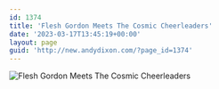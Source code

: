 ```yaml
---
id: 1374
title: 'Flesh Gordon Meets The Cosmic Cheerleaders'
date: '2023-03-17T13:45:19+00:00'
layout: page
guid: 'http://new.andydixon.com/?page_id=1374'
---
```


![Flesh Gordon Meets The Cosmic Cheerleaders](https://i0.wp.com/assets.g8x2.ldn.idrivee2-23.com/posters/Flesh%20Gordon%20Meets%20The%20Cosmic%20Cheerleaders%2001.jpg?w=1200&ssl=1 "Flesh Gordon Meets The Cosmic Cheerleaders")